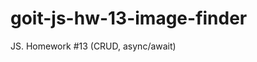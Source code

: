 # goit-js-hw-13-image-finder
JS. Homework #13 (CRUD, async/await)

<!-- 
1. HTML
  1.1. Форма поиска 🤙
  1.2. Галерея изображений  👨‍💻
  1.3. Карточка изображения 👨‍💻
  1.4. Кнопка 'Load more'?
2. CSS
  2.1. Форма поиска
  2.2. Галерея изображений
  2.3. Карточка изображения
    2.3.1. Material icons для иконок
  2.4. Кнопка 'Load more'?
3. JS
  3.1. Класс запроса API 🤙
  3.2. Рефы 👨‍💻
  3.3. Слушатель события формы
4. Дополнительно (см.задание)
 -->